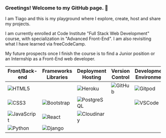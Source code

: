 <!--
**TiagoMA90/TiagoMA90** is a ✨ _special_ ✨ repository because its `README.md` (this file) appears on your GitHub profile.

Here are some ideas to get you started:
- 🔭 I’m currently working on ...
- 🌱 I’m currently learning ...
- 👯 I’m looking to collaborate on ...
- 🤔 I’m looking for help with ...
- 💬 Ask me about ...
- 📫 How to reach me: ...
- ⚡ Fun fact: ...
-->
### Greetings! Welcome to my GitHub page. 🦎
I am Tiago and this is my playground where I explore, create, host and share my projects.

I am currently enrolled at Code Institute "Full Stack Web Development" course, with specialization in "Advanced Front-End".
I am also revisiting what I have learned via freeCodeCamp.

<!-- FreeCodeCamp --
### Learning Platforms
![FreeCodeCamp](https://img.shields.io/badge/FreeCodeCamp-0a0a23?style=for-the-badge&logo=freeCodeCamp&logoColor=white)
[![Code Institute](https://img.shields.io/badge/Code%20Institute-Orange?style=for-the-badge&color=fafafa&logo=data:image/svg+xml;base64,PHN2ZyB4bWxucz0iaHR0cDovL3d3dy53My5vcmcvMjAwMC9zdmciIHdpZHRoPSIxMCIgaGVpZ2h0PSIxMCIgdmlld0JveD0iMCAwIDEwIDEwIj4KICA8Y2lyY2xlIGN4PSI1IiBjeT0iNSIgcj0iMSIgc3R5bGU9ImZpbGw6cmVkOyIgLz4KPC9zdmc+)](https://codeinstitute.net/)
-->

My future prospects once I finish the course is to find a Junior position or an Internship as a Front-End web developer.

| Front/Back-end | Frameworks Libraries | Deployment Hosting | Version Control | Development Environment | Testing | Toolkit |
| -------------------- | -------------------------- | ----------------------- | ----------------------------------- | ------------------------ | ------- | ------- |
| ![HTML5](https://img.shields.io/badge/HTML5-E34F26?style=for-the-badge&logo=html5&logoColor=white) | | ![Heroku](https://img.shields.io/badge/Heroku-430098?style=for-the-badge&logo=heroku&logoColor=white) | ![GitHub](https://img.shields.io/badge/GitHub-181717?style=for-the-badge&logo=github&logoColor=white) | ![Gitpod](https://img.shields.io/badge/GitPod-FFAE33?logo=gitpod&logoColor=000000&style=for-the-badge) | ![W3C](https://img.shields.io/badge/W3C-005A9C?style=for-the-badge&logo=w3c&logoColor=white) | ![FontAwesome](https://img.shields.io/badge/FontAwesome-339AF0?style=for-the-badge&logo=font-awesome&logoColor=white) |
| ![CSS3](https://img.shields.io/badge/CSS3-1572B6?style=for-the-badge&logo=css3&logoColor=white) | ![Bootstrap](https://img.shields.io/badge/Bootstrap-563D7C?style=for-the-badge&logo=bootstrap&logoColor=white) | ![PostgreSQL](https://img.shields.io/badge/PostgreSQL-336791?style=for-the-badge&logo=postgresql&logoColor=white) |  | ![VSCode](https://img.shields.io/badge/VS_Code-007ACC?style=for-the-badge&logo=visual-studio-code&logoColor=white) | ![Jigsaw](https://img.shields.io/badge/Jigsaw-EC5732?style=for-the-badge&logo=jigsaw&logoColor=white) | ![GoogleFonts](https://img.shields.io/badge/Google_Fonts-4285F4?style=for-the-badge&logo=google-fonts&logoColor=white) |
| ![JavaScript](https://img.shields.io/badge/JavaScript-F7DF1E?style=for-the-badge&logo=javascript&logoColor=black) | ![React](https://img.shields.io/badge/React-61DAFB?style=for-the-badge&logo=react&logoColor=black) | ![Cloudinary](https://img.shields.io/badge/Cloudinary-4285F4?style=for-the-badge&logo=cloudinary&logoColor=white) |  |  | ![JSHint](https://img.shields.io/badge/JSHint-F89939?style=for-the-badge&logo=jshint&logoColor=white) |
| ![Python](https://img.shields.io/badge/Python-3776AB?style=for-the-badge&logo=python&logoColor=white) | ![Django](https://img.shields.io/badge/Django-092E20?style=for-the-badge&logo=django&logoColor=white) 




<!--### Certifications
[![FreeCodeCamp Responsive Web Design Certificate](https://img.shields.io/badge/FreeCodeCamp-Certificate-0a0a0a?style=for-the-badge&logo=freeCodeCamp)](https://www.freecodecamp.org/certification/fcc4b91224a-c098-4fac-baaa-bdb55daa6fec/responsive-web-design)
-->
